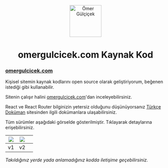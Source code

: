 <p align="center">
<img src="https://omergulcicek.com/img/omergulcicek.png" alt="Ömer Gülçiçek" height="100">
</p>

<h1 align="center">omergulcicek.com Kaynak Kod</h1>

<h3><a href="https://omergulcicek.com/">omergulcicek.com</a></h3>

Kişisel sitemin kaynak kodlarını open source olarak geliştiriyorum, beğenen istediği gibi kullanabilir.

Sitenin çalışır halini <a href="https://omergulcicek.com">omergulcicek.com</a>'dan inceleyebilirsiniz.

React ve React Router bilginizin yetersiz olduğunu düşünüyorsanız <a href="https://turkcedokuman.com/">Türkçe Doküman</a> sitesinden ilgili dokümanlara ulaşabilirsiniz. 

Tüm sürümler aşağıdaki görselde gösterilmiştir. Tıklayarak detaylarına erişebilirsiniz.

| <a href="https://github.com/omergulcicek/omergulcicek.com/tree/master/v1" target="_blank"><img src="https://omergulcicek.com/img/version/v1.png"></a> | <a href="https://github.com/omergulcicek/omergulcicek.com/tree/master/v1" target="_blank"><img src="https://omergulcicek.com/img/version/v2.png"></a> | |
| :---: | :---: | :---: |
| v1 | v2 |  |

<i>Takıldığınız yerde yada anlamadığınız kodda iletişime geçebilirsiniz.</i>

